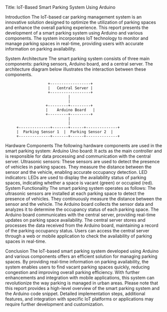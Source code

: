 Title: IoT-Based Smart Parking System Using Arduino

Introduction
The IoT-based car parking management system is an innovative solution designed to optimize the utilization of parking spaces and enhance the overall parking experience. This report presents the development of a smart parking system using Arduino and various components. The system incorporates IoT technology to monitor and manage parking spaces in real-time, providing users with accurate information on parking availability.

System Architecture
The smart parking system consists of three main components: parking sensors, Arduino board, and a central server. The architecture diagram below illustrates the interaction between these components.


                       +------------------+
                       |   Central Server |
                       +------------------+
                                |
                                |
                      +---------+---------+
                      |    Arduino Board   |
                      +---------+---------+
                                |
                                |
         +--------------+-------+------+--------------+
         |  Parking Sensor 1  |  Parking Sensor 2  |
         +--------------+-------+------+--------------+
Hardware Components
The following hardware components are used in the smart parking system:
Arduino Uno board: It acts as the main controller and is responsible for data processing and communication with the central server.
Ultrasonic sensors: These sensors are used to detect the presence of vehicles in parking spaces. They measure the distance between the sensor and the vehicle, enabling accurate occupancy detection.
LED indicators: LEDs are used to display the availability status of parking spaces, indicating whether a space is vacant (green) or occupied (red).
System Functionality
The smart parking system operates as follows:
The ultrasonic sensors are installed at each parking space to detect the presence of vehicles. They continuously measure the distance between the sensor and the vehicle.
The Arduino board collects the sensor data and analyzes it to determine the occupancy status of each parking space.
The Arduino board communicates with the central server, providing real-time updates on parking space availability.
The central server stores and processes the data received from the Arduino board, maintaining a record of the parking occupancy status.
Users can access the central server through a web or mobile application to check the availability of parking spaces in real-time.

Conclusion
The IoT-based smart parking system developed using Arduino and various components offers an efficient solution for managing parking spaces. By providing real-time information on parking availability, the system enables users to find vacant parking spaces quickly, reducing congestion and improving overall parking efficiency. With further enhancements and integration with mobile applications, this system can revolutionize the way parking is managed in urban areas.
Please note that this report provides a high-level overview of the smart parking system and the Arduino code snippet. Detailed implementation steps, additional features, and integration with specific IoT platforms or applications may require further development and customization.
